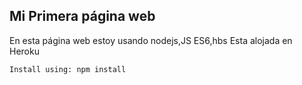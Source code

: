 ## Mi Primera página web

En esta página web estoy usando nodejs,JS ES6,hbs
Esta alojada en Heroku

```
Install using: npm install
